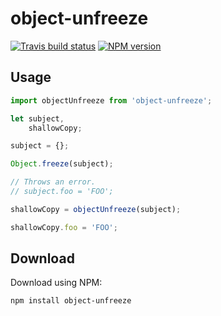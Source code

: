 # object-unfreeze

[![Travis build status](http://img.shields.io/travis/gajus/object-unfreeze/master.svg?style=flat)](https://travis-ci.org/gajus/object-unfreeze)
[![NPM version](http://img.shields.io/npm/v/object-unfreeze.svg?style=flat)](https://www.npmjs.org/package/object-unfreeze)

## Usage

```js
import objectUnfreeze from 'object-unfreeze';

let subject,
    shallowCopy;

subject = {};

Object.freeze(subject);

// Throws an error.
// subject.foo = 'FOO';

shallowCopy = objectUnfreeze(subject);

shallowCopy.foo = 'FOO';
```

## Download

Download using NPM:

```sh
npm install object-unfreeze
```
